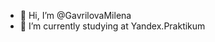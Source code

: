 - 👋 Hi, I’m @GavrilovaMilena
- 🌱 I’m currently studying at Yandex.Praktikum

<!---
GavrilovaMilena/GavrilovaMilena is a ✨ special ✨ repository because its `README.md` (this file) appears on your GitHub profile.
You can click the Preview link to take a look at your changes.
--->
